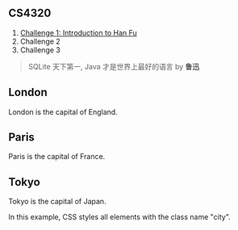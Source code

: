 ﻿## **CS4320**

 

 1. [Challenge 1: Introduction to Han Fu](https://github.com/YiheWang/CS4320/blob/master/week2/challenge%201.md)
 2. Challenge 2
 3. Challenge 3

 > SQLite 天下第一, Java 才是世界上最好的语言  by **鲁迅**

 <h2 class="city">London</h2>
 <p>London is the capital of England.</p>

 <h2 class="city">Paris</h2>
 <p>Paris is the capital of France.</p>

 <h2 class="city">Tokyo</h2>
 <p>Tokyo is the capital of Japan.</p>

 <p>In this example, CSS styles all elements with the class name "city".</p>



